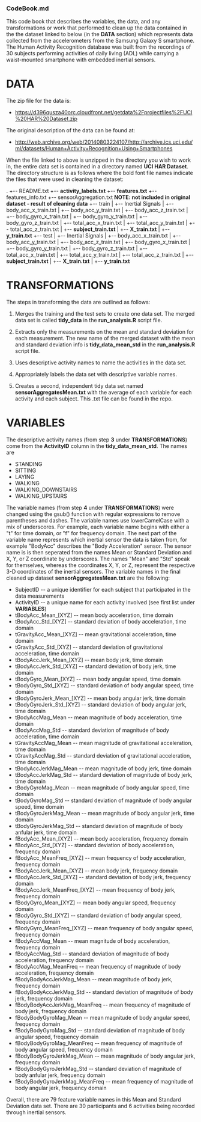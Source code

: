 ### CodeBook.md

This code book that describes the variables, the data, and any transformations or work that performed to clean up the data contained in the the dataset linked to below (in the **DATA** section) which represents data collected from the accelerometers from the Samsung Galaxy S smartphone.  The Human Activity Recognition database was built from the recordings of 30 subjects performing activities of daily living (ADL) while carrying a waist-mounted smartphone with embedded inertial sensors.

# DATA
The zip file for the data is:

* <https://d396qusza40orc.cloudfront.net/getdata%2Fprojectfiles%2FUCI%20HAR%20Dataset.zip>

The original description of the data can be found at:

* <http://web.archive.org/web/20140803224107/http://archive.ics.uci.edu/ml/datasets/Human+Activity+Recognition+Using+Smartphones>

When the file linked to above is unzipped in the directory you wish to work in, the entire data set is contained in a directory named **UCI HAR Dataset**.  The directory structure is as follows where the bold font file names indicate the files that were used in cleaning the dataset:

.
+-- README.txt
+-- **activity_labels.txt**
+-- **features.txt**
+-- features_info.txt
+-- sensorAggregation.txt 	**NOTE: not included in original dataset - result of cleaning data**
+-- train
|   +-- Inertial Signals
|		+-- body_acc_x_train.txt
|		+-- body_acc_y_train.txt
|		+-- body_acc_z_train.txt
|		+-- body_gyro_x_train.txt
|		+-- body_gyro_y_train.txt
|		+-- body_gyro_z_train.txt
|		+-- total_acc_x_train.txt
|		+-- total_acc_y_train.txt
|		+-- total_acc_z_train.txt
|   +-- **subject_train.txt**
|	+-- **X_train.txt**
|	+-- **y_train.txt**
+-- test
|   +-- Inertial Signals
|		+-- body_acc_x_train.txt
|		+-- body_acc_y_train.txt
|		+-- body_acc_z_train.txt
|		+-- body_gyro_x_train.txt
|		+-- body_gyro_y_train.txt
|		+-- body_gyro_z_train.txt
|		+-- total_acc_x_train.txt
|		+-- total_acc_y_train.txt
|		+-- total_acc_z_train.txt
|   +-- **subject_train.txt**
|	+-- **X_train.txt**
|	+-- **y_train.txt**

# TRANSFORMATIONS
The steps in transforming the data are outlined as follows:

1. Merges the training and the test sets to create one data set.  The merged data set is called **tidy_data** in the **run_analysis.R** script file.

2. Extracts only the measurements on the mean and standard deviation for each measurement. The new name of the merged dataset with the mean and standard deviation info is **tidy_data_mean_std** in the **run_analysis.R** script file.

3. Uses descriptive activity names to name the activities in the data set.

4. Appropriately labels the data set with descriptive variable names. 

5. Creates a second, independent tidy data set named **sensorAggregatesMean.txt** with the average of each variable for each activity and each subject.  This .txt file can be found in the repo.

# VARIABLES
The descriptive activity names (from step **3** under **TRANSFORMATIONS**) come from the **ActivityID** column in the **tidy_data_mean_std**.  The names are 

* STANDING
* SITTING
* LAYING 
* WALKING
* WALKING_DOWNSTAIRS
* WALKING_UPSTAIRS

The variable names (from step **4** under **TRANSFORMATIONS**) were changed using the gsub() function with regular expressions to remove parentheses and dashes.  The variable names use lowerCamelCase with a mix of underscores.  For example, each variable name begins with either a "t" for time domain, or "f" for frequency domain.  The next part of the variable name represents which inertial sensor the data is taken from, for example "BodyAcc" describes the "Body Acceleration" sensor.  The sensor name is is then seperated from the names Mean or Standard Deviation and X, Y, or Z coordinate by underscores.  The names "Mean" and "Std" speak for themselves, whereas the coordinates X, Y, or Z, represent the respective 3-D coordinates of the inertial sensors.  The variable names in the final cleaned up dataset **sensorAggregatesMean.txt** are the following:

* SubjectID		-- a unique identifier for each subject that participated in the data measurements
* ActivityID		-- a unique name for each activity involved (see first list under **VARIABLES**)
* tBodyAcc_Mean_[XYZ] 	-- mean body acceleration, time domain
* tBodyAcc_Std_[XYZ] 	-- standard deviation of body acceleration, time domain
* tGravityAcc_Mean_[XYZ] 	-- mean gravitational acceleration, time domain
* tGravityAcc_Std_[XYZ] 		-- standard deviation of gravitational acceleration, time domain
* tBodyAccJerk_Mean_[XYZ] 	-- mean body jerk, time domain
* tBodyAccJerk_Std_[XYZ] 	-- standard deviation of body jerk, time domain
* tBodyGyro_Mean_[XYZ] 		-- mean body angular speed, time domain
* tBodyGyro_Std_[XYZ] 		-- standard deviation of body angular speed, time domain
* tBodyGyroJerk_Mean_[XYZ] 		-- mean body angular jerk, time domain
* tBodyGyroJerk_Std_[XYZ] 		-- standard deviation of body angular jerk, time domain
* tBodyAccMag_Mean 		-- mean magnitude of body acceleration, time domain
* tBodyAccMag_Std 	-- standard deviation of magnitude of body acceleration, time domain
* tGravityAccMag_Mean 		-- mean magnitude of gravitational acceleration, time domain
* tGravityAccMag_Std 	-- standard deviation of gravitational acceleration, time domain
* tBodyAccJerkMag_Mean 		-- mean magnitude of body jerk, time domain
* tBodyAccJerkMag_Std 		-- standard deviation of magnitude of body jerk, time domain
* tBodyGyroMag_Mean 		-- mean magnitude of body angular speed, time domain
* tBodyGyroMag_Std 		-- standard deviation of magnitude of body angular speed, time domain
* tBodyGyroJerkMag_Mean 		-- mean magnitude of body angular jerk, time domain
* tBodyGyroJerkMag_Std 		-- standard deviation of magnitude of body anfular jerk, time domain
* fBodyAcc_Mean_[XYZ] 		-- mean body acceleration, frequency domain
* fBodyAcc_Std_[XYZ] 	-- standard deviation of body acceleration, frequency domain
* fBodyAcc_MeanFreq_[XYZ] 	-- mean frequency of body acceleration, frequency domain
* fBodyAccJerk_Mean_[XYZ] 	-- mean body jerk, frequency domain
* fBodyAccJerk_Std_[XYZ] 	-- standard deviation of body jerk, frequency domain
* fBodyAccJerk_MeanFreq_[XYZ] 	-- mean frequency of body jerk, frequency domain
* fBodyGyro_Mean_[XYZ] 		-- mean body angular speed, frequency domain
* fBodyGyro_Std_[XYZ] 		-- standard deviation of body angular speed, frequency domain
* fBodyGyro_MeanFreq_[XYZ] 		-- mean frequency of body angular speed, frequency domain
* fBodyAccMag_Mean 		-- mean magnitude of body acceleration, frequency domain
* fBodyAccMag_Std 		-- standard deviation of magnitude of body acceleration, frequency domain
* fBodyAccMag_MeanFreq 	-- mean frequency of magnitude of body acceleration, frequency domain
* fBodyBodyAccJerkMag_Mean 	-- mean magnitude of body jerk, frequency domain
* fBodyBodyAccJerkMag_Std 	-- standard deviation of magnitude of body jerk, frequency domain
* fBodyBodyAccJerkMag_MeanFreq 	-- mean frequency of magnitude of body jerk, frequency domain
* fBodyBodyGyroMag_Mean 		-- mean magnitude of body angular speed, frequency domain
* fBodyBodyGyroMag_Std 		-- standard deviation of magnitude of body angular speed, frequency domain
* fBodyBodyGyroMag_MeanFreq 		-- mean frequency of magnitude of body angular speed, frequency domain
* fBodyBodyGyroJerkMag_Mean 		-- mean magnitude of body angular jerk, frequency domain
* fBodyBodyGyroJerkMag_Std 		-- standard deviation of magnitude of body anfular jerk, frequency domain
* fBodyBodyGyroJerkMag_MeanFreq 		-- mean frequency of magnitude of body angular jerk, frequency domain

Overall, there are 79 feature variable names in this Mean and Standard Deviation data set.  There are 30 participants and 6 activities being recorded through inertial sensors.
